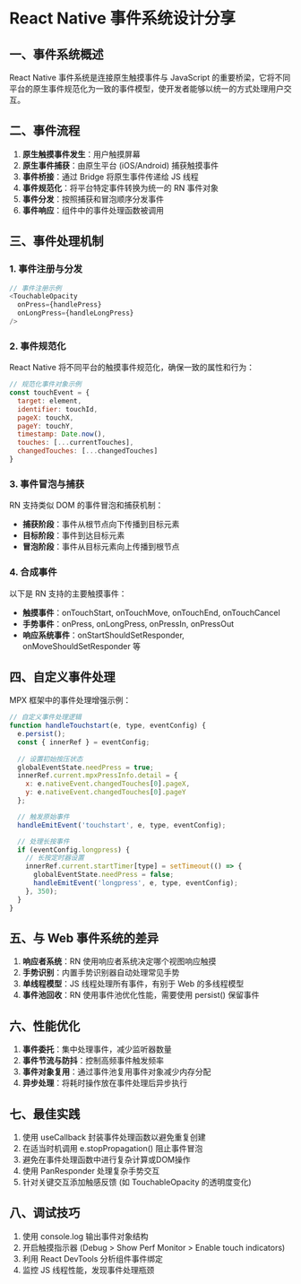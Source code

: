 # React Native 事件系统设计分享

## 一、事件系统概述

React Native 事件系统是连接原生触摸事件与 JavaScript 的重要桥梁，它将不同平台的原生事件规范化为一致的事件模型，使开发者能够以统一的方式处理用户交互。

## 二、事件流程

1. **原生触摸事件发生**：用户触摸屏幕
2. **原生事件捕获**：由原生平台 (iOS/Android) 捕获触摸事件
3. **事件桥接**：通过 Bridge 将原生事件传递给 JS 线程
4. **事件规范化**：将平台特定事件转换为统一的 RN 事件对象
5. **事件分发**：按照捕获和冒泡顺序分发事件
6. **事件响应**：组件中的事件处理函数被调用

## 三、事件处理机制

### 1. 事件注册与分发

```javascript
// 事件注册示例
<TouchableOpacity 
  onPress={handlePress}
  onLongPress={handleLongPress}
/>
```

### 2. 事件规范化

React Native 将不同平台的触摸事件规范化，确保一致的属性和行为：

```javascript
// 规范化事件对象示例
const touchEvent = {
  target: element,
  identifier: touchId,
  pageX: touchX,
  pageY: touchY,
  timestamp: Date.now(),
  touches: [...currentTouches],
  changedTouches: [...changedTouches]
}
```

### 3. 事件冒泡与捕获

RN 支持类似 DOM 的事件冒泡和捕获机制：

- **捕获阶段**：事件从根节点向下传播到目标元素
- **目标阶段**：事件到达目标元素
- **冒泡阶段**：事件从目标元素向上传播到根节点

### 4. 合成事件

以下是 RN 支持的主要触摸事件：

- **触摸事件**：onTouchStart, onTouchMove, onTouchEnd, onTouchCancel
- **手势事件**：onPress, onLongPress, onPressIn, onPressOut
- **响应系统事件**：onStartShouldSetResponder, onMoveShouldSetResponder 等

## 四、自定义事件处理

MPX 框架中的事件处理增强示例：

```javascript
// 自定义事件处理逻辑
function handleTouchstart(e, type, eventConfig) {
  e.persist();
  const { innerRef } = eventConfig;
  
  // 设置初始按压状态
  globalEventState.needPress = true;
  innerRef.current.mpxPressInfo.detail = {
    x: e.nativeEvent.changedTouches[0].pageX,
    y: e.nativeEvent.changedTouches[0].pageY
  };

  // 触发原始事件
  handleEmitEvent('touchstart', e, type, eventConfig);

  // 处理长按事件
  if (eventConfig.longpress) {
    // 长按定时器设置
    innerRef.current.startTimer[type] = setTimeout(() => {
      globalEventState.needPress = false;
      handleEmitEvent('longpress', e, type, eventConfig);
    }, 350);
  }
}
```

## 五、与 Web 事件系统的差异

1. **响应者系统**：RN 使用响应者系统决定哪个视图响应触摸
2. **手势识别**：内置手势识别器自动处理常见手势
3. **单线程模型**：JS 线程处理所有事件，有别于 Web 的多线程模型
4. **事件池回收**：RN 使用事件池优化性能，需要使用 persist() 保留事件

## 六、性能优化

1. **事件委托**：集中处理事件，减少监听器数量
2. **事件节流与防抖**：控制高频事件触发频率
3. **事件对象复用**：通过事件池复用事件对象减少内存分配
4. **异步处理**：将耗时操作放在事件处理后异步执行

## 七、最佳实践

1. 使用 useCallback 封装事件处理函数以避免重复创建
2. 在适当时机调用 e.stopPropagation() 阻止事件冒泡
3. 避免在事件处理函数中进行复杂计算或DOM操作
4. 使用 PanResponder 处理复杂手势交互
5. 针对关键交互添加触感反馈 (如 TouchableOpacity 的透明度变化)

## 八、调试技巧

1. 使用 console.log 输出事件对象结构
2. 开启触摸指示器 (Debug > Show Perf Monitor > Enable touch indicators)
3. 利用 React DevTools 分析组件事件绑定
4. 监控 JS 线程性能，发现事件处理瓶颈 